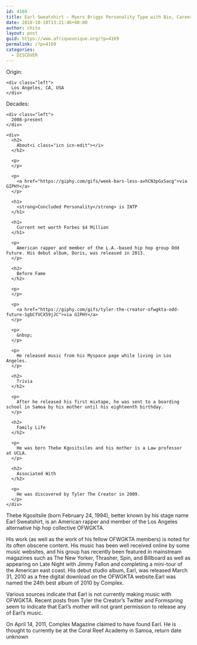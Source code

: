 ```yaml
---
id: 4169
title: Earl Sweatshirt – Myers Briggs Personality Type with Bio, Career Stats ,News and Net worth
date: 2018-10-18T13:21:46+00:00
author: chito
layout: post
guid: https://www.afriqueunique.org/?p=4169
permalink: /?p=4169
categories:
  - DISCOVER
---
```

<div class="artist-bio">
  <div class="artist-bio-cat">
    <p>
      <span class="left">Origin:</span>
    </p>
    
    <div class="left">
      Los Angeles, CA, USA
    </div>
  </div>
  
  <div class="artist-bio-cat left">
    <p>
      <span class="left">Decades:</span>
    </p>
    
    <div class="left">
      2008-present
    </div>
    
    <div>
      <h2>
        About<i class="icn icn-edit"></i>
      </h2>
      
      <p>
      </p>
      
      <p>
        <a href="https://giphy.com/gifs/week-bars-less-avhCN3pGxSacg">via GIPHY</a>
      </p>
      
      <h1>
        <strong>Concluded Personality</strong> is INTP
      </h1>
      
      <h1>
        Current net worth Forbes $4 Million
      </h1>
      
      <p>
        American rapper and member of the L.A.-based hip hop group Odd Future. His debut album, Doris, was released in 2013.
      </p>
      
      <h2>
        Before Fame
      </h2>
      
      <p>
      </p>
      
      <p>
        <a href="https://giphy.com/gifs/tyler-the-creator-ofwgkta-odd-future-1gbCfVCX59jJC">via GIPHY</a>
      </p>
      
      <p>
        &nbsp;
      </p>
      
      <p>
        He released music from his Myspace page while living in Los Angeles.
      </p>
      
      <h2>
        Trivia
      </h2>
      
      <p>
        After he released his first mixtape, he was sent to a boarding school in Samoa by his mother until his eighteenth birthday.
      </p>
      
      <h2>
        Family Life
      </h2>
      
      <p>
        He was born Thebe Kgositsiles and his mother is a Law professor at UCLA.
      </p>
      
      <h2>
        Associated With
      </h2>
      
      <p>
        He was discovered by Tyler The Creator in 2009.
      </p>
    </div>
  </div>
</div>

<div class="artist-bio">
  <p>
    Thebe Kgositsile (born February 24, 1994), better known by his stage name Earl Sweatshirt, is an American rapper and member of the Los Angeles alternative hip hop collective OFWGKTA.
  </p>
  
  <p>
    His work (as well as the work of his fellow OFWGKTA members) is noted for its often obscene content. His music has been well received online by some music websites, and his group has recently been featured in mainstream magazines such as The New Yorker, Thrasher, Spin, and Billboard as well as appearing on Late Night with Jimmy Fallon and completing a mini-tour of the American east coast. His debut studio album, Earl, was released March 31, 2010 as a free digital download on the OFWGKTA website.Earl was named the 24th best album of 2010 by Complex.
  </p>
  
  <p>
    Various sources indicate that Earl is not currently making music with OFWGKTA. Recent posts from Tyler the Creator&#8217;s Twitter and Formspring seem to indicate that Earl&#8217;s mother will not grant permission to release any of Earl&#8217;s music.
  </p>
  
  <p>
    On April 14, 2011, Complex Magazine claimed to have found Earl. He is thought to currently be at the Coral Reef Academy in Samoa, return date unknown
  </p>
</div>